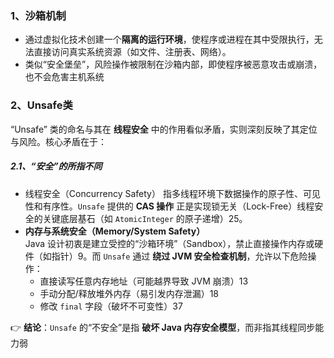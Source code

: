 ### 1、沙箱机制
- 通过虚拟化技术创建一个‌**隔离的运行环境**‌，使程序或进程在其中受限执行，无法直接访问真实系统资源（如文件、注册表、网络）。
- 类似“安全堡垒”，风险操作被限制在沙箱内部，即使程序被恶意攻击或崩溃，也不会危害主机系统
### 2、Unsafe类

“Unsafe” 类的命名与其在 ‌**线程安全**‌ 中的作用看似矛盾，实则深刻反映了其定位与风险。核心矛盾在于：

##### 2.1、“安全”的所指不同
- 线程安全（Concurrency Safety）
    指多线程环境下数据操作的原子性、可见性和有序性。`Unsafe` 提供的 ‌**CAS 操作**‌ 正是实现锁无关（Lock-Free）线程安全的关键底层基石（如 `AtomicInteger` 的原子递增）25。
 -  ‌**内存与系统安全（Memory/System Safety）**‌  
    Java 设计初衷是建立受控的“沙箱环境”（Sandbox），禁止直接操作内存或硬件（如指针）9。而 `Unsafe` 通过 ‌**绕过 JVM 安全检查机制**‌，允许以下危险操作：
    - 直接读写任意内存地址（可能越界导致 JVM 崩溃）13
    - 手动分配/释放堆外内存（易引发内存泄漏）18
    - 修改 `final` 字段（破坏不可变性）37

👉 ‌**结论**‌：`Unsafe` 的“不安全”是指 ‌**破坏 Java 内存安全模型**‌，而非指其线程同步能力弱